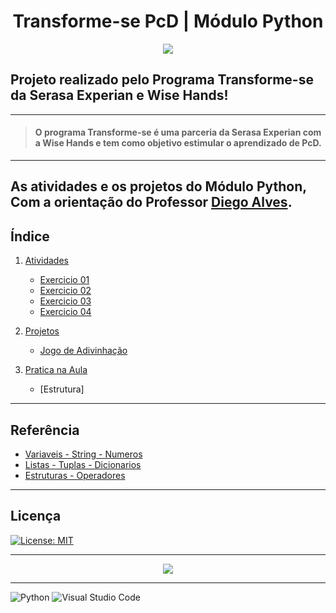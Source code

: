 <p>
<h1 align="center">Transforme-se PcD | Módulo Python</h1>
</p>

<p align="center">
<img src="https://www.python.org/static/community_logos/python-logo-generic.svg">
</p>


## Projeto realizado pelo Programa Transforme-se da Serasa Experian e Wise Hands!
***
> #### O programa Transforme-se é uma parceria da Serasa Experian com a Wise Hands e tem como objetivo estimular o aprendizado de PcD.

***

## As atividades e os projetos do Módulo Python, Com a orientação do Professor [Diego Alves](https://github.com/diegoalvesone).

## Índice

1. [Atividades](./Exercicio)
   * [Exercicio 01](./Exercicio/exercicio01.py)
   * [Exercicio 02](./Exercicio/exercicio02.py)
   * [Exercicio 03](./Exercicio/exercicio03.py)
   * [Exercicio 04](./Exercicio/exercicio04.py)
2. [Projetos](./Projeto%20Jogo%20de%20Adivinhação/)
   * [Jogo de Adivinhação](./Projeto%20Jogo%20de%20Adivinhação/jogo-adivinhacao.py)

3. [Pratica na Aula](./Pratica%20na%20Aula/)
   * [Estrutura]
  
***
## Referência
 
 - [Variaveis - String - Numeros](./pdf/Variaveis-string-numeros.pdf) 
 - [Listas - Tuplas - Dicionarios](./pdf/Listas-Tuplas-Dicionarios-atualizado.pdf)
 - [Estruturas - Operadores](./pdf/Estruturas-operadores-python.pdf)

******
## Licença

[![License: MIT](https://img.shields.io/badge/License-MIT-yellow.svg)](/LICENCE)

________________

<p align="center">
<img src="./img/image001.jpg">
</p>

****
![Python](https://img.shields.io/badge/python-3670A0?style=for-the-badge&logo=python&logoColor=ffdd54) ![Visual Studio Code](https://img.shields.io/badge/Visual%20Studio%20Code-0078d7.svg?style=for-the-badge&logo=visual-studio-code&logoColor=white)

